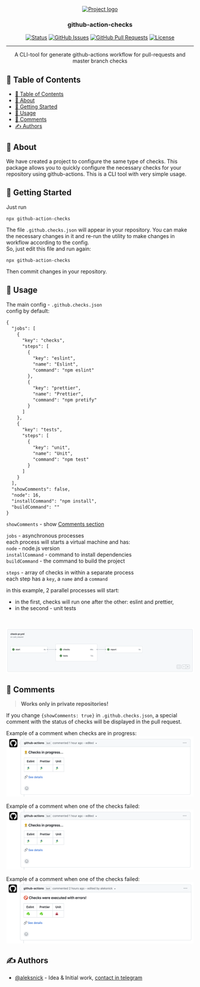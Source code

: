 <p align="center">
  <a href="" rel="noopener">
 <img width=200px height=200px src="https://sendsay.ru/new/img/logo.svg" alt="Project logo"></a>
</p>

<h3 align="center">github-action-checks</h3>

<div align="center">

[![Status](https://img.shields.io/badge/status-active-success.svg)]()
[![GitHub Issues](https://img.shields.io/github/issues/sendsay-ru/github-action-checks/issues.svg)](https://github.com/sendsay-ru/github-action-checks/issues/issues)
[![GitHub Pull Requests](https://img.shields.io/github/issues-pr/sendsay-ru/github-action-checks/issues.svg)](https://github.com/sendsay-ru/github-action-checks/issues/pulls)
[![License](https://img.shields.io/badge/license-MIT-blue.svg)](/LICENSE)

</div>

---

<p align="center">A CLI-tool for generate github-actions workflow for pull-requests and master branch checks
    <br> 
</p>

## 📝 Table of Contents

- [📝 Table of Contents](#-table-of-contents)
- [🧐 About ](#-about-)
- [🏁 Getting Started ](#-getting-started-)
- [🎈 Usage ](#-usage-)
- [💬 Comments](#-comments)
- [✍️ Authors ](#️-authors-)

## 🧐 About <a name = "about"></a>

We have created a project to configure the same type of checks. This package allows you to quickly configure the necessary checks for your repository using github-actions. This is a CLI tool with very simple usage.

## 🏁 Getting Started <a name = "getting_started"></a>

Just run

```
npx github-action-checks
```

The file `.github.checks.json` will appear in your repository. You can make the necessary changes in it and re-run the utility to make changes in workflow according to the config.<br>So, just edit this file and run again:

```
npx github-action-checks
```

Then commit changes in your repository.

## 🎈 Usage <a name="usage"></a>

The main config - `.github.checks.json`<br>
config by default:
```
{
  "jobs": [
    {
      "key": "checks",
      "steps": [
        {
          "key": "eslint",
          "name": "Eslint",
          "command": "npm eslint"
        },
        {
          "key": "prettier",
          "name": "Prettier",
          "command": "npm pretify"
        }
      ]
    },
    {
      "key": "tests",
      "steps": [
        {
          "key": "unit",
          "name": "Unit",
          "command": "npm test"
        }
      ]
    }
  ],
  "showComments": false,
  "node": 16,
  "installCommand": "npm install",
  "buildCommand": ""
}
```

`showComments` - show [Comments section](#-comments)

`jobs` - asynchronous processes<br>
each process will starts a virtual machine and has:<br>
`node` - node.js version<br>
`installCommand` - command to install dependencies<br>
`buildCommand` - the command to build the project


`steps` - array of checks in within a separate process<br>
each step has a `key`, a `name` and a `command`<br>

in this example, 2 parallel processes will start:<br>
- in the first, checks will run one after the other: eslint and prettier,
- in the second - unit tests

<br>

![Screenshot of a github flow](/public/images/flow.png)

## 💬 Comments

> <b>Works only in private repositories!</b>

If you change `{showComments: true}` in `.github.checks.json`, a special comment with the status of checks will be displayed in the pull request.

Example of a comment when checks are in progress:
![Screenshot of a github flow](/public/images/progress.png)

Example of a comment when one of the checks failed:
![Screenshot of a github flow](/public/images/progress.png)

Example of a comment when one of the checks failed:
![Screenshot of a github flow](/public/images/failed.png)
<br>

## ✍️ Authors <a name = "authors"></a> 

- [@aleksnick](https://github.com/aleksnick) - Idea & Initial work, [contact in telegram](https://t.me/aleksnick)
